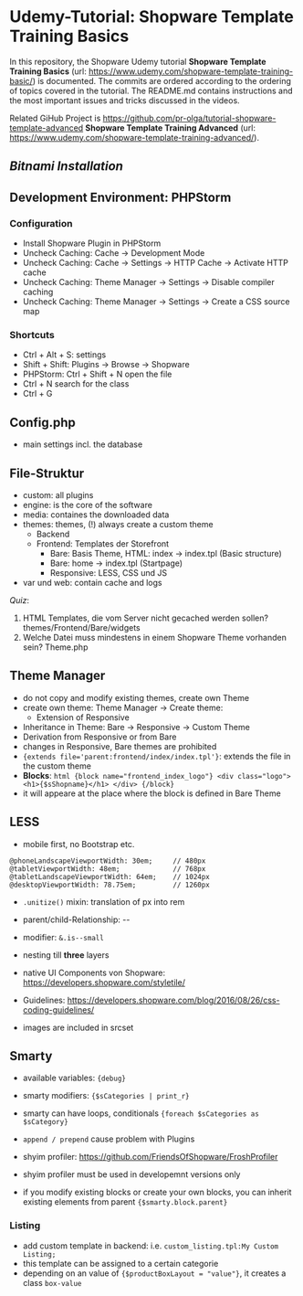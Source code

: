 # Udemy-Tutorial: Shopware Template Training Basics

In this repository, the Shopware Udemy tutorial __Shopware Template Training Basics__ (url: https://www.udemy.com/shopware-template-training-basic/) is documented. The commits are ordered according to the ordering of topics covered in the tutorial. The README.md contains instructions and the most important issues and tricks discussed in the videos.

Related GiHub Project is https://github.com/pr-olga/tutorial-shopware-template-advanced  __Shopware Template Training Advanced__ (url: https://www.udemy.com/shopware-template-training-advanced/).

## _Bitnami Installation_

## Development Environment: PHPStorm

### Configuration
- Install Shopware Plugin in PHPStorm
- Uncheck Caching: Cache -> Development Mode
- Uncheck Caching: Cache -> Settings -> HTTP Cache -> Activate HTTP cache
- Uncheck Caching: Theme Manager -> Settings -> Disable compiler caching
- Uncheck Caching: Theme Manager -> Settings -> Create a CSS source map


### Shortcuts
- Ctrl + Alt + S: settings
- Shift + Shift: Plugins -> Browse -> Shopware
- PHPStorm: Ctrl + Shift + N open the file
- Ctrl + N search for the class
- Ctrl + G

## Config.php
- main settings incl. the database

## File-Struktur
- custom: all plugins
- engine: is the core of the software
- media: containes the downloaded data
- themes: themes, (!) always create a custom theme
   - Backend
   - Frontend: Templates der Storefront
      - Bare: Basis Theme, HTML: index -> index.tpl (Basic structure)
      - Bare: home -> index.tpl (Startpage)
      - Responsive: LESS, CSS und JS
- var und web: contain cache and logs

_Quiz_:
1. HTML Templates, die vom Server nicht gecached werden sollen? themes/Frontend/Bare/widgets
2. Welche Datei muss mindestens in einem Shopware Theme vorhanden sein?
Theme.php

## Theme Manager
- do not copy and modify existing themes, create own Theme
- create own theme: Theme Manager -> Create theme:
    - Extension of Responsive
- Inheritance in Theme: Bare -> Responsive -> Custom Theme
- Derivation from Responsive or from Bare
- changes in Responsive, Bare themes are prohibited
- `{extends file='parent:frontend/index/index.tpl'}`: extends the file in the custom theme
- __Blocks__:
       ```html
       {block name="frontend_index_logo"}
            <div class="logo">
                <h1>{$sShopname}</h1>
            </div>
        {/block}
        ```
- it will appeare at the place where the block is defined in Bare Theme

## LESS
- mobile first, no Bootstrap etc.

```less
@phoneLandscapeViewportWidth: 30em;     // 480px
@tabletViewportWidth: 48em;             // 768px
@tabletLandscapeViewportWidth: 64em;    // 1024px
@desktopViewportWidth: 78.75em;         // 1260px
```

- `.unitize()` mixin: translation of px into rem
- parent/child-Relationship: --
- modifier: `&.is--small`
- nesting till __three__ layers
- native UI Components von Shopware: https://developers.shopware.com/styletile/
- Guidelines: https://developers.shopware.com/blog/2016/08/26/css-coding-guidelines/

- images are included in srcset

## Smarty
- available variables: `{debug}`
- smarty modifiers: `{$sCategories | print_r}`
- smarty can have loops, conditionals `{foreach $sCategories as $sCategory}`
- `append / prepend` cause problem with Plugins

- shyim profiler: https://github.com/FriendsOfShopware/FroshProfiler
- shyim profiler must be used in developemnt versions only

- if you modify existing blocks or create your own blocks, you can inherit existing elements from parent `{$smarty.block.parent}`

### Listing
- add custom template in backend: i.e. `custom_listing.tpl:My Custom Listing;`
- this template can be assigned to a certain categorie
- depending on an value of `{$productBoxLayout = "value"}`, it creates a class `box-value`